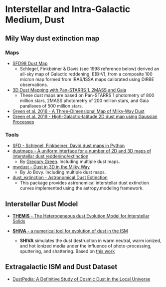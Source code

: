 # Interstellar and Intra-Galactic Medium, Dust

## Mily Way dust extinction map

### Maps

* [SFD98 Dust Map](https://lambda.gsfc.nasa.gov/product/foreground/fg_ebv_map.cfm)
    * Schlegel, Finkbeiner & Davis (see 1998 reference below) derived an all-sky map of Galactic reddening, E(B-V), from a composite 100 micron map formed from IRAS/ISSA maps calibrated using DIRBE observations.
* [3D Dust Mapping with Pan-STARRS 1, 2MASS and Gaia](http://argonaut.skymaps.info/)
    * These dust maps are based on Pan-STARRS 1 photometry of 800 million stars, 2MASS photometry of 200 million stars, and Gaia parallaxes of 500 million stars.
* [Green et al. 2016 - A Three-Dimensional Map of Milky-Way Dust](https://arxiv.org/abs/1507.01005)
* [Green et al. 2019 - High-Galactic-latitude 2D dust map using Gaussian Processes](https://dataverse.harvard.edu/dataset.xhtml?persistentId=doi:10.7910/DVN/AV9GXO)

### Tools

* [SFD - Schlegel, Finkbeiner, David dust maps in Python](https://github.com/adrn/SFD)
* [dustmaps - A uniform interface for a number of 2D and 3D maps of interstellar dust reddening/extinction](https://github.com/gregreen/dustmaps)
    - By [Gregory Green](http://greg.ory.gr/een#papers). Including multiple dust maps.
* [mwdust - Dust in 3D in the Milky Way](https://github.com/jobovy/mwdust)
    - By Jo Bovy. Including multiple dust maps.
* [dust_extinction - Astronomical Dust Extinction](https://github.com/karllark/dust_extinction)
    - This package provides astronomical interstellar dust extinction curves implemented using the astropy.modeling framework.

## Interstellar Dust Model 

* [__THEMIS__ - The Heterogeneous dust Evolution Model for Interstellar Solids](https://www.ias.u-psud.fr/themis/THEMIS_model.html)

* [__SHIVA__ - a numerical tool for evolution of dust in the ISM](http://www.inasan.rssi.ru/~khramtsova/SHIVA.html)
    - __SHIVA__ simulates the dust destruction in warm neutral, warm ionized, and hot ionized media under the influence of photo-processing, sputtering, and shattering. Based on [this work](https://arxiv.org/pdf/1906.11308.pdf)

## Extragalactic ISM and Dust Dataset

* [DustPedia: A Definitive Study of Cosmic Dust in the Local Universe](http://dustpedia.com/)
